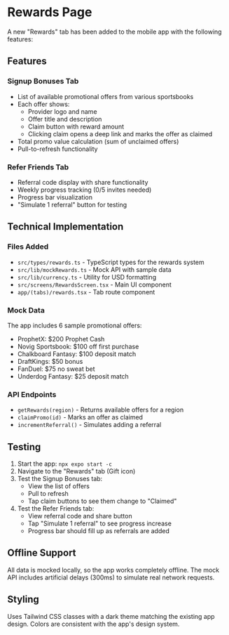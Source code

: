 # Rewards Page

A new "Rewards" tab has been added to the mobile app with the following features:

## Features

### Signup Bonuses Tab
- List of available promotional offers from various sportsbooks
- Each offer shows:
  - Provider logo and name
  - Offer title and description
  - Claim button with reward amount
  - Clicking claim opens a deep link and marks the offer as claimed
- Total promo value calculation (sum of unclaimed offers)
- Pull-to-refresh functionality

### Refer Friends Tab
- Referral code display with share functionality
- Weekly progress tracking (0/5 invites needed)
- Progress bar visualization
- "Simulate 1 referral" button for testing

## Technical Implementation

### Files Added
- `src/types/rewards.ts` - TypeScript types for the rewards system
- `src/lib/mockRewards.ts` - Mock API with sample data
- `src/lib/currency.ts` - Utility for USD formatting
- `src/screens/RewardsScreen.tsx` - Main UI component
- `app/(tabs)/rewards.tsx` - Tab route component

### Mock Data
The app includes 6 sample promotional offers:
- ProphetX: $200 Prophet Cash
- Novig Sportsbook: $100 off first purchase
- Chalkboard Fantasy: $100 deposit match
- DraftKings: $50 bonus
- FanDuel: $75 no sweat bet
- Underdog Fantasy: $25 deposit match

### API Endpoints
- `getRewards(region)` - Returns available offers for a region
- `claimPromo(id)` - Marks an offer as claimed
- `incrementReferral()` - Simulates adding a referral

## Testing

1. Start the app: `npx expo start -c`
2. Navigate to the "Rewards" tab (Gift icon)
3. Test the Signup Bonuses tab:
   - View the list of offers
   - Pull to refresh
   - Tap claim buttons to see them change to "Claimed"
4. Test the Refer Friends tab:
   - View referral code and share button
   - Tap "Simulate 1 referral" to see progress increase
   - Progress bar should fill up as referrals are added

## Offline Support
All data is mocked locally, so the app works completely offline. The mock API includes artificial delays (300ms) to simulate real network requests.

## Styling
Uses Tailwind CSS classes with a dark theme matching the existing app design. Colors are consistent with the app's design system.
